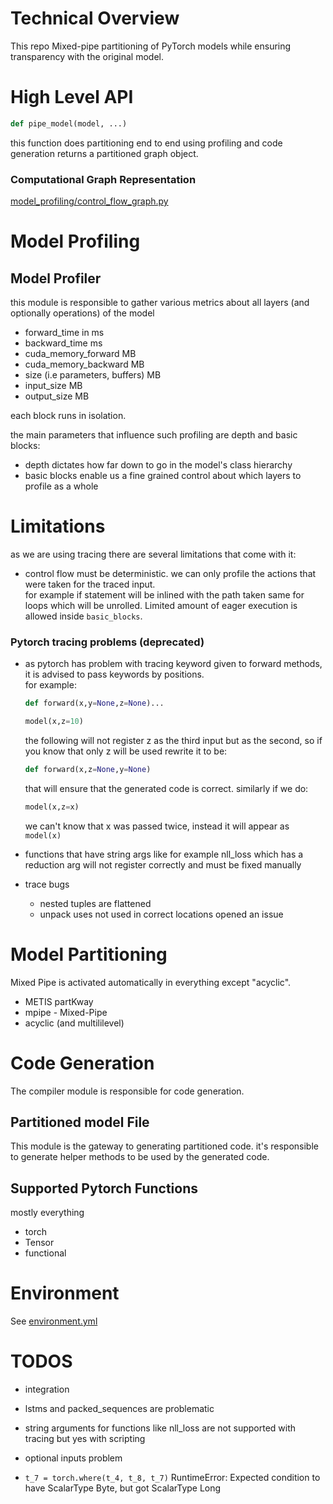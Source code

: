 # Technical Overview

This repo Mixed-pipe partitioning of PyTorch models while ensuring transparency with the original model.

# High Level API

```python
def pipe_model(model, ...)
```

this function does partitioning end to end using profiling and code generation
returns a partitioned graph object.

### Computational Graph Representation

[model_profiling/control_flow_graph.py](autopipe/model_profiling/control_flow_graph.py)



# Model Profiling

## Model Profiler

this module is responsible to gather various metrics about all layers (and optionally operations) of the model

- forward_time in ms
- backward_time ms
- cuda_memory_forward MB
- cuda_memory_backward MB
- size (i.e parameters, buffers) MB
- input_size MB
- output_size MB

each block runs in isolation.

the main parameters that influence such profiling are depth and basic blocks:

- depth dictates how far down to go in the model's class hierarchy
- basic blocks enable us a fine grained control about which layers to profile as a whole

# Limitations

as we are using tracing there are several limitations that come with it:

- control flow must be deterministic. we can only profile the actions that were taken for the traced input.\
  for example if statement will be inlined with the path taken same for loops which will be unrolled. Limited amount of eager execution is allowed inside `basic_blocks`.

### Pytorch tracing problems (deprecated)
- as pytorch has problem with tracing keyword given to forward methods, it is advised to pass keywords by positions.\
  for example:

  ```python
  def forward(x,y=None,z=None)...

  model(x,z=10)
  ```

  the following will not register z as the third input but as the second, so if you know that only z will be used rewrite it to be:

  ```python
  def forward(x,z=None,y=None)
  ```

  that will ensure that the generated code is correct.
  similarly if we do:

  ```python
  model(x,z=x)
  ```

  we can't know that x was passed twice, instead it will appear as `model(x)`

- functions that have string args like for example nll_loss which has a reduction arg will not register correctly and must be fixed manually
- trace bugs
  - nested tuples are flattened
  - unpack uses not used in correct locations opened an issue


# Model Partitioning
Mixed Pipe is activated automatically in everything except "acyclic".
 * METIS partKway
 * mpipe - Mixed-Pipe
 * acyclic (and multililevel)


# Code Generation
The compiler module is responsible for code generation.
## Partitioned model File

This module is the gateway to generating partitioned code.
it's responsible to generate helper methods to be used by the generated code.


## Supported Pytorch Functions

mostly everything

- torch
- Tensor
- functional


# Environment
See [environment.yml](environment.yml)

# TODOS
- integration
- lstms and packed_sequences are problematic
- string arguments for functions like nll_loss are not supported with tracing but yes with scripting
- optional inputs problem

- `t_7 = torch.where(t_4, t_8, t_7)`
    RuntimeError: Expected condition to have ScalarType Byte, but got ScalarType Long
